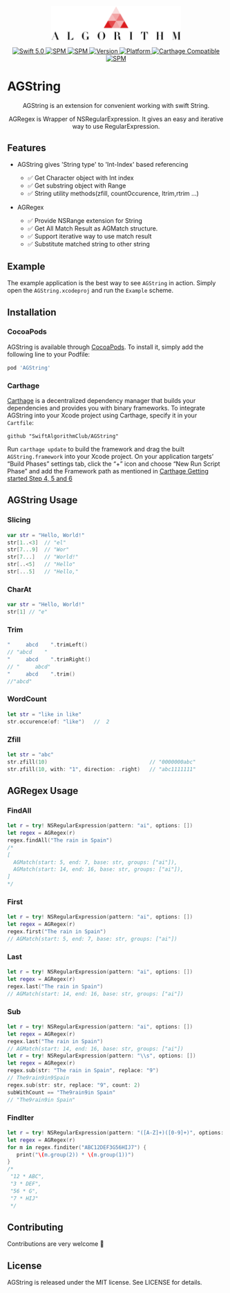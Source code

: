 <p align="center">
   <img width="300" src="https://github.com/SwiftAlgorithmClub/AGResources/blob/master/Banner.png" alt="AGString Logo"></p>
<p align="center">
   <a href="https://developer.apple.com/swift/">
      <img src="https://img.shields.io/badge/Swift-5.0-orange.svg?style=flat" alt="Swift 5.0">
   </a>
   <a href="https://travis-ci.com/SwiftAlgorithmClub/AGString">
      <img src="https://travis-ci.com/SwiftAlgorithmClub/AGString.svg?branch=master" alt="SPM">   </a>
   <a href="https://codecov.io/gh/SwiftAlgorithmClub/AGString">
      <img src="https://codecov.io/gh/SwiftAlgorithmClub/AGString/branch/develop/graph/badge.svg" alt="SPM">
   </a>
   <a href="http://cocoapods.org/pods/AGString">
      <img src="https://img.shields.io/cocoapods/v/AGString.svg?style=flat" alt="Version">
   </a>
   <a href="http://cocoapods.org/pods/AGString">
      <img src="https://img.shields.io/cocoapods/p/AGString.svg?style=flat" alt="Platform">
   </a>
   <a href="https://github.com/Carthage/Carthage">
      <img src="https://img.shields.io/badge/Carthage-compatible-4BC51D.svg?style=flat" alt="Carthage Compatible">
   </a>
   <a href="https://github.com/apple/swift-package-manager">
      <img src="https://img.shields.io/badge/Swift%20Package%20Manager-compatible-brightgreen.svg" alt="SPM">
   </a>
</p>

# AGString
<p align="center">
AGString is an extension for convenient working with swift String.  
</p>
<p align="center">
AGRegex is Wrapper of NSRegularExpression. It gives an easy and iterative way to use RegularExpression. 
 </p>
 
## Features
- AGString gives 'String type' to 'Int-Index' based referencing
    
    * :white_check_mark: Get Character object with Int index
    * :white_check_mark: Get substring object with Range<Int>
    * :white_check_mark: String utility methods(zfill, countOccurence, ltrim,rtrim ...)
    
- AGRegex 
    
    * :white_check_mark: Provide NSRange extension for String
    * :white_check_mark: Get All Match Result as AGMatch structure. 
    * :white_check_mark: Support iterative way to use match result
    * :white_check_mark: Substitute matched string to other string 
    
## Example
The example application is the best way to see `AGString` in action. Simply open the `AGString.xcodeproj` and run the `Example` scheme.
## Installation
### CocoaPods
AGString is available through [CocoaPods](http://cocoapods.org). To install
it, simply add the following line to your Podfile:
```bash
pod 'AGString'
```
### Carthage
[Carthage](https://github.com/Carthage/Carthage) is a decentralized dependency manager that builds your dependencies and provides you with binary frameworks.
To integrate AGString into your Xcode project using Carthage, specify it in your `Cartfile`:
```ogdl
github "SwiftAlgorithmClub/AGString"
```
Run `carthage update` to build the framework and drag the built `AGString.framework` into your Xcode project. 
On your application targets’ “Build Phases” settings tab, click the “+” icon and choose “New Run Script Phase” and add the Framework path as mentioned in [Carthage Getting started Step 4, 5 and 6](https://github.com/Carthage/Carthage/blob/master/README.md#if-youre-building-for-ios-tvos-or-watchos)
## AGString Usage
### Slicing
```swift
var str = "Hello, World!"
str[1..<3]  // "el"
str[7...9]  // "Wor"
str[7...]   // "World!"
str[..<5]   // "Hello"
str[...5]   // "Hello,"
```
### CharAt
```swift
var str = "Hello, World!"
str[1] // "e"
```
### Trim
```swift
"     abcd    ".trimLeft()
// "abcd    "
"     abcd    ".trimRight() 
// "     abcd"
"     abcd    ".trim()
//"abcd"
```
### WordCount
```swift
let str = "like in like"
str.occurence(of: "like")   //  2
```
### Zfill
```swift
let str = "abc"
str.zfill(10)                                 // "0000000abc"
str.zfill(10, with: "1", direction: .right)   // "abc1111111"
```
## AGRegex Usage
### FindAll
```swift
let r = try! NSRegularExpression(pattern: "ai", options: [])
let regex = AGRegex(r)
regex.findAll("The rain in Spain")
/* 
[
  AGMatch(start: 5, end: 7, base: str, groups: ["ai"]),
  AGMatch(start: 14, end: 16, base: str, groups: ["ai"]),
]
*/
```
### First 
```swift
let r = try! NSRegularExpression(pattern: "ai", options: [])
let regex = AGRegex(r)
regex.first("The rain in Spain")
// AGMatch(start: 5, end: 7, base: str, groups: ["ai"])
```
### Last 
```swift
let r = try! NSRegularExpression(pattern: "ai", options: [])
let regex = AGRegex(r)
regex.last("The rain in Spain")
// AGMatch(start: 14, end: 16, base: str, groups: ["ai"])
```
### Sub 
```swift
let r = try! NSRegularExpression(pattern: "ai", options: [])
let regex = AGRegex(r)
regex.last("The rain in Spain")
// AGMatch(start: 14, end: 16, base: str, groups: ["ai"])
let r = try! NSRegularExpression(pattern: "\\s", options: [])
let regex = AGRegex(r)
regex.sub(str: "The rain in Spain", replace: "9")
// The9rain9in9Spain
regex.sub(str: str, replace: "9", count: 2)
subWithCount == "The9rain9in Spain"
// "The9rain9in Spain"
```
### FindIter 
```swift
let r = try! NSRegularExpression(pattern: "([A-Z]+)([0-9]+)", options: [])
let regex = AGRegex(r)
for m in regex.finditer("ABC12DEF3G56HIJ7") {
   print("\(m.group(2)) * \(m.group(1))")
}
/*
 "12 * ABC",
 "3 * DEF",
 "56 * G",
 "7 * HIJ"
 */
```
## Contributing
Contributions are very welcome 🙌
## License
AGString is released under the MIT license. See LICENSE for details.
